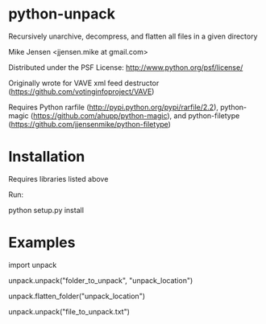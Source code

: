 python-unpack
=============

Recursively unarchive, decompress, and flatten all files in a given directory

Mike Jensen <jjensen.mike at gmail.com>

Distributed under the PSF License: http://www.python.org/psf/license/

Originally wrote for VAVE xml feed destructor (https://github.com/votinginfoproject/VAVE)

Requires Python rarfile (http://pypi.python.org/pypi/rarfile/2.2), python-magic (https://github.com/ahupp/python-magic), and python-filetype (https://github.com/jjensenmike/python-filetype)

Installation
============

Requires libraries listed above

Run:

python setup.py install

Examples
========

import unpack

unpack.unpack("folder_to_unpack", "unpack_location")

unpack.flatten_folder("unpack_location")

unpack.unpack("file_to_unpack.txt")

